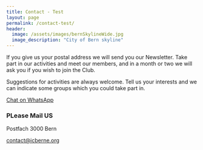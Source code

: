 ```yaml
---
title: Contact - Test
layout: page
permalink: /contact-test/
header:
  image: /assets/images/bernSkylineWide.jpg
  image_description: "City of Bern skyline"
---
```


If you give us your postal address we will send you our Newsletter. Take part in our activities and meet our members, and in a month or two we will ask you if you wish to join the Club.

Suggestions for activities are always welcome. Tell us your interests and we can indicate some groups which you could take part in.

[Chat on WhatsApp](https://api.whatsapp.com/send?phone=&amp;text=Hi%2C%20I%20got%20your%20WhatsApp%20information%20from%20your%20website.)

### PLease Mail US

Postfach
3000 Bern

[contact@icberne.org](mailto:contact@example.com)

